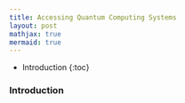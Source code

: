 ```yaml
---
title: Accessing Quantum Computing Systems
layout: post
mathjax: true
mermaid: true
---
```


- Introduction
{:toc}

### Introduction
